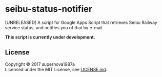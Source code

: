 ﻿# seibu-status-notifier

[UNRELEASED] A script for Google Apps Script that retrieves Seibu Railway service status, and notifies you of that by e-mail.

**This script is currently under development.**

## License

Copyright &copy; 2017 supernova1987a  
Licensed under the MIT License, see [LICENSE.md](LICENSE.md).